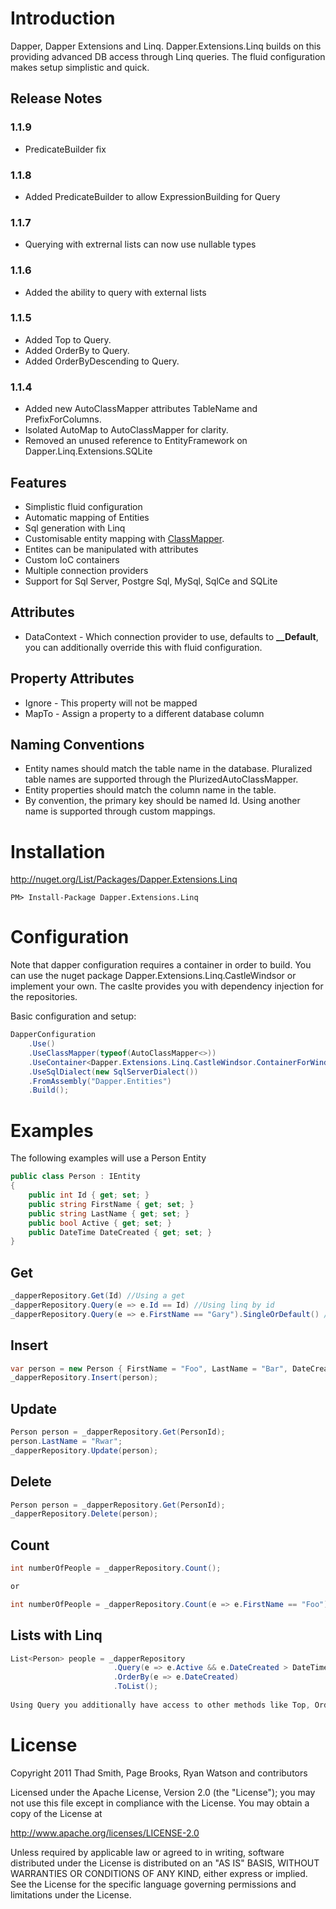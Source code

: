# Introduction

Dapper, Dapper Extensions and Linq. Dapper.Extensions.Linq builds on this providing advanced DB access through Linq queries. The fluid configuration makes setup simplistic and quick.

Release Notes
-------------
### 1.1.9
* PredicateBuilder fix

### 1.1.8
* Added PredicateBuilder to allow ExpressionBuilding for Query

### 1.1.7
* Querying with extrernal lists can now use nullable types

### 1.1.6
* Added the ability to query with external lists

### 1.1.5
* Added Top to Query.
* Added OrderBy to Query.
* Added OrderByDescending to Query.

### 1.1.4
* Added new AutoClassMapper attributes TableName and PrefixForColumns.
* Isolated AutoMap to AutoClassMapper for clarity.
* Removed an unused reference to EntityFramework on Dapper.Linq.Extensions.SQLite


Features
--------
* Simplistic fluid configuration
* Automatic mapping of Entities 
* Sql generation with Linq
* Customisable entity mapping with [ClassMapper](https://github.com/tmsmith/Dapper-Extensions/wiki/AutoClassMapper).
* Entites can be manipulated with attributes
* Custom IoC containers
* Multiple connection providers
* Support for Sql Server, Postgre Sql, MySql, SqlCe and SQLite

Attributes 
---------
* DataContext - Which connection provider to use, defaults to **__Default**, you can additionally override this with fluid configuration.

Property Attributes
-------------------------
* Ignore - This property will not be mapped
* MapTo - Assign a property to a different database column

Naming Conventions
------------------
* Entity names should match the table name in the database. Pluralized table names are supported through the PlurizedAutoClassMapper.
* Entity properties should match the column name in the table.
* By convention, the primary key should be named Id. Using another name is supported through custom mappings.

# Installation

http://nuget.org/List/Packages/Dapper.Extensions.Linq

```
PM> Install-Package Dapper.Extensions.Linq
```

# Configuration
Note that dapper configuration requires a container in order to build. You can use the nuget package Dapper.Extensions.Linq.CastleWindsor or implement your own. The caslte provides you with dependency injection for the repositories.

Basic configuration and setup:

```c#
DapperConfiguration
    .Use()
    .UseClassMapper(typeof(AutoClassMapper<>))
    .UseContainer<Dapper.Extensions.Linq.CastleWindsor.ContainerForWindsor>(c => c.UseExisting(_container))
	.UseSqlDialect(new SqlServerDialect())
    .FromAssembly("Dapper.Entities")
    .Build();
```

# Examples
The following examples will use a Person Entity

```c#
public class Person : IEntity
{
    public int Id { get; set; }
    public string FirstName { get; set; }
    public string LastName { get; set; }
    public bool Active { get; set; }
    public DateTime DateCreated { get; set; }
}
```

## Get

```c#
_dapperRepository.Get(Id) //Using a get
_dapperRepository.Query(e => e.Id == Id) //Using linq by id
_dapperRepository.Query(e => e.FirstName == "Gary").SingleOrDefault() //Using linq by first name

```

## Insert

```c#
var person = new Person { FirstName = "Foo", LastName = "Bar", DateCreated = DateTime.Now };
_dapperRepository.Insert(person);
```

## Update

```c#
Person person = _dapperRepository.Get(PersonId);
person.LastName = "Rwar";
_dapperRepository.Update(person);
```

## Delete

```c#
Person person = _dapperRepository.Get(PersonId);
_dapperRepository.Delete(person);
```

## Count

```c#
int numberOfPeople = _dapperRepository.Count();

or

int numberOfPeople = _dapperRepository.Count(e => e.FirstName == "Foo");
```

## Lists with Linq

```c#
List<Person> people = _dapperRepository
                       .Query(e => e.Active && e.DateCreated > DateTime.AddDays(-5))
                       .OrderBy(e => e.DateCreated)
                       .ToList();
                       
Using Query you additionally have access to other methods like Top, OrderBy, OrderByDescending and others.
```

# License

Copyright 2011 Thad Smith, Page Brooks, Ryan Watson and contributors

Licensed under the Apache License, Version 2.0 (the "License");
you may not use this file except in compliance with the License.
You may obtain a copy of the License at

http://www.apache.org/licenses/LICENSE-2.0

Unless required by applicable law or agreed to in writing, software
distributed under the License is distributed on an "AS IS" BASIS,
WITHOUT WARRANTIES OR CONDITIONS OF ANY KIND, either express or implied.
See the License for the specific language governing permissions and
limitations under the License.